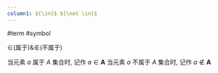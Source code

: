 ```yaml
---
column1: ${\in}$ ${\not \in}$
---
```

#term #symbol 

${\in}$(属于)&${\not \in}$(不属于)


当元素 ${\displaystyle a}$ 属于 ${\displaystyle A}$ 集合时, 记作 ${\displaystyle a\in \mathbf {A} }$
当元素 ${\displaystyle a}$ 不属于 ${\displaystyle A}$ 集合时, 记作 ${\displaystyle a \not\in \mathbf {A} }$


